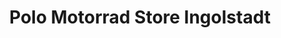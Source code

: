 ---
title: "Polo Motorrad Store Ingolstadt"
url: /ingolstadt/polo-motorrad-store-ingolstadt/
shop: Motorrad
---